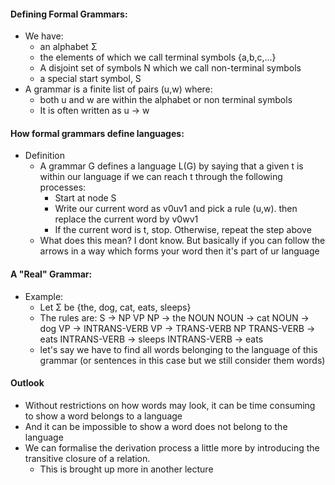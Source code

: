 #### Defining Formal Grammars:
- We have:
	- an alphabet Σ
	- the elements of which we call terminal symbols {a,b,c,...}
	- A disjoint set of symbols N which we call non-terminal symbols
	- a special start symbol, S
- A grammar is a finite list of pairs (u,w) where:
	- both u and w are within the alphabet or non terminal symbols
	- It is often written as u -> w

#### How formal grammars define languages: 
- Definition
	- A grammar G defines a language L(G) by saying that a given t is within our language if we can reach t through the following processes:
		- Start at node S
		- Write our current word as v0uv1 and pick a rule (u,w). then replace the current word by v0wv1
		- If the current word is t, stop. Otherwise, repeat the step above
	- What does this mean? I dont know. But basically if you can follow the arrows in a way which forms your word then it's part of ur language

#### A "Real" Grammar:
- Example:
	- Let Σ be {the, dog, cat, eats, sleeps}
	- The rules are:
		  S -> NP VP
		  NP -> the NOUN
		  NOUN -> cat
		  NOUN -> dog
		  VP -> INTRANS-VERB
		  VP -> TRANS-VERB NP
		  TRANS-VERB -> eats
		  INTRANS-VERB -> sleeps
		  INTRANS-VERB -> eats
	- let's say we have to find all words belonging to the language of this grammar (or sentences in this case but we still consider them words)

#### Outlook
- Without restrictions on how words may look, it can be time consuming to show a word belongs to a language
- And it can be impossible to show a word does not belong to the language
- We can formalise the derivation process a little more by introducing the transitive closure of a relation.
	- This is brought up more in another lecture